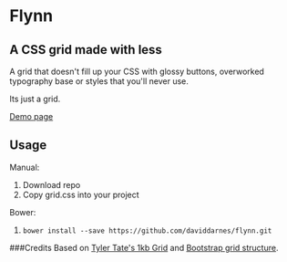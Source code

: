 Flynn
=====

A CSS grid made with less
-------------------------
A grid that doesn't fill up your CSS with glossy buttons, overworked typography base or styles that you'll never use.

Its just a grid.

[Demo page](http://david.darn.es/flynn/)

Usage
-----
Manual:

1. Download repo
2. Copy grid.css into your project

Bower:

1. ```bower install --save https://github.com/daviddarnes/flynn.git```

###Credits
Based on [Tyler Tate's 1kb Grid](http://www.usabilitypost.com/2009/05/29/the-1kb-css-grid-part-1/) and [Bootstrap grid structure](http://getbootstrap.com/).
